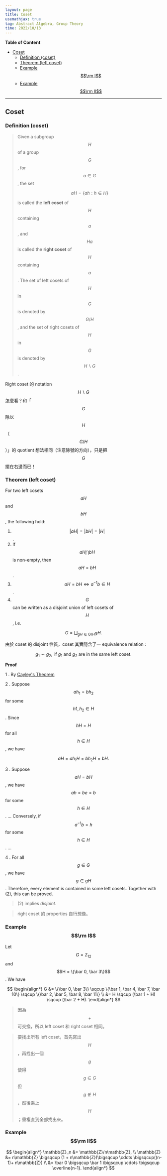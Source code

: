 ```yaml
---
layout: page
title: Coset
usemathjax: true
tag: Abstract Algebra, Group Theory
time: 2022/10/13
---
```


**Table of Content**
- [Coset](#coset)
  - [Definition (coset)](#definition-coset)
  - [Theorem (left coset)](#theorem-left-coset)
  - [Example $$\rm I$$](#example-rm-i)
  - [Example $$\rm II$$](#example-rm-ii)

---

## Coset
### Definition (coset)
> Given a subgroup $$H$$ of a group $$G$$, for $$a \in G$$, the set 
>
> $$ aH = \{ah: h \in H\}$$
>
> is called the **left coset** of $$H$$ containing $$a$$, and $$Ha$$ is called the **right coset** of $$H$$ containing $$a$$. The set of left cosets of $$H$$ in $$G$$ is denoted by $$G/H$$, and the set of right cosets of $$H$$ in $$G$$ is denoted by $$H\backslash G$$.

Right coset 的 notation $$H\backslash G$$ 怎麼看？和「$$G$$ 除以 $$H$$（$$G/H$$ ）」的 quotient 想法相同（注意除號的方向），只是把 $$G$$ 擺在右邊而已！

### Theorem (left coset)

For two left cosets $$aH$$ and $$bH$$, the following hold:

1. $$\vert aH \vert = \vert bH \vert = \vert H \vert$$.
2. If $$aH \bigcap bH$$ is non-empty, then $$aH = bH$$.
3. $$aH = bH \iff a^{-1}b \in H$$.
4. $$G$$ can be written as a disjoint union of left cosets of $$H$$, i.e.
  
$$G = \bigsqcup_{gH \in G/H} gH.$$

由於 coset 的 disjoint 性質，coset 其實隱含了一 equivalence relation：

$$
g_1 \sim g_2, \text{ if } g_1 \text{ and } g_2 \text{ are in the same left coset.} 
$$

**Proof**

1 . By [Cayley's Theorem](../C-Cayley-thm)

2 . Suppose $$ah_1 = bh_2$$ for some $$h1,h_2 \in H$$. Since $$hH = H$$ for all $$h \in H$$, we have

$$aH = ah_1H = bh_2H = bH.$$

3 . Suppose $$aH = bH$$, we have $$ah=be=b$$ for some $$h \in H$$. ... Conversely, if $$a^{-1}b=h$$ for some $$h \in H$$. ...

4 . For all $$g \in G$$, we have $$g \in gH$$. Therefore, every element is contained in some left cosets. Together with (2), this can be proved. 

> (2) implies *disjoint*.

> right coset 的 properties 自行想像。

### Example $$\rm I$$

Let $$G=\mathbb{Z}_{12}$$ and $$H = \{\bar 0, \bar 3\}$$. We have

$$
\begin{align*}
G  &= \{\bar 0, \bar 3\} \sqcup \{\bar 1, \bar 4, \bar 7, \bar 10\} \sqcup \{\bar 2, \bar 5, \bar 8, \bar 11\} \\
&= H \sqcup (\bar 1 + H) \sqcup (\bar 2 + H).
\end{align*}
$$

> 因為 $$+$$ 可交換，所以 left coset 和 right coset 相同。

> 要找出所有 left coset，首先寫出 $$H$$，再找出一個 $$g$$ 使得 $$g\in G$$ 但 $$g \not \in H$$，然後乘上 $$H$$；重複直到全部找出來。

### Example $$\rm II$$

$$
\begin{align*}
\mathbb{Z}_n &= \mathbb{Z}/n\mathbb{Z}, \\
\mathbb{Z} &= n\mathbb{Z} \bigsqcup (1 + n\mathbb{Z})\bigsqcup  \cdots \bigsqcup((n-1)+ n\mathbb{Z}) \\
&= \bar 0 \bigsqcup \bar 1 \bigsqcup \cdots \bigsqcup \overline{n-1}.
\end{align*}
$$